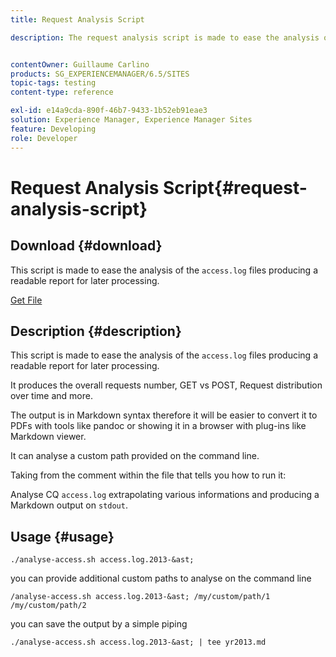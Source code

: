 ```yaml
---
title: Request Analysis Script

description: The request analysis script is made to ease the analysis of the access.log files producing a readable report for later processing


contentOwner: Guillaume Carlino
products: SG_EXPERIENCEMANAGER/6.5/SITES
topic-tags: testing
content-type: reference

exl-id: e14a9cda-890f-46b7-9433-1b52eb91eae3
solution: Experience Manager, Experience Manager Sites
feature: Developing
role: Developer
---
```

# Request Analysis Script{#request-analysis-script}

## Download {#download}

This script is made to ease the analysis of the `access.log` files producing a readable report for later processing.

[Get File](assets/analyse-access.sh)

## Description {#description}

This script is made to ease the analysis of the `access.log` files producing a readable report for later processing.

It produces the overall requests number, GET vs POST, Request distribution over time and more.

The output is in Markdown syntax therefore it will be easier to convert it to PDFs with tools like pandoc or showing it in a browser with plug-ins like Markdown viewer.

It can analyse a custom path provided on the command line.

Taking from the comment within the file that tells you how to run it:

Analyse CQ `access.log` extrapolating various informations and producing a Markdown output on `stdout`.

## Usage {#usage}

`./analyse-access.sh access.log.2013-&ast;`

you can provide additional custom paths to analyse on the command line

`/analyse-access.sh access.log.2013-&ast; /my/custom/path/1 /my/custom/path/2`

you can save the output by a simple piping

`./analyse-access.sh access.log.2013-&ast; | tee yr2013.md`
